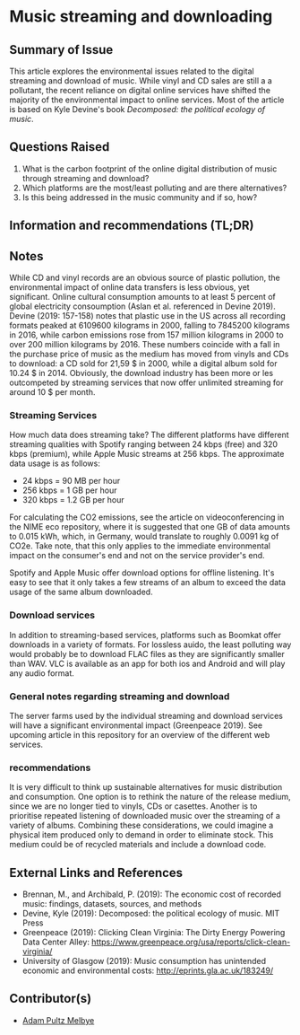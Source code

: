 <!-- Copy this template to add a new topic. Replace text in {brackets} with your content. -->
<!-- Template created for ECO_NIME wiki entries by Johnny Sullivan -->

# Music streaming and downloading 

## Summary of Issue

This article explores the environmental issues related to the digital streaming and download of music. While vinyl and CD sales are still a a pollutant, the recent reliance on digital online services have shifted the majority of the environmental impact to online services. Most of the article is based on Kyle Devine's book *Decomposed: the political ecology of music*.

## Questions Raised

1. What is the carbon footprint of the online digital distribution of music through streaming and download?
2. Which platforms are the most/least polluting and are there alternatives?
3. Is this being addressed in the music community and if so, how?

## Information and recommendations (TL;DR)


## Notes

While CD and vinyl records are an obvious source of plastic pollution, the environmental impact of online data transfers is less obvious, yet significant. Online cultural consumption amounts to at least 5 percent of global electricity consoumption (Aslan et al. referenced in Devine 2019). Devine (2019: 157-158) notes that plastic use in the US across all recording formats peaked at 6109600 kilograms in 2000, falling to 7845200 kilograms in 2016, while carbon emissions rose from 157 million kilograms in 2000 to over 200 million kilograms by 2016. These numbers coincide with a fall in the purchase price of music as the medium has moved from vinyls and CDs to download: a CD sold for 21,59 $ in 2000, while a digital album sold for 10.24 $ in 2014. Obviously, the download industry has been more or les outcompeted by streaming services that now offer unlimited streaming for around 10 $ per month.

### Streaming Services

How much data does streaming take?
The different platforms have different streaming qualities with Spotify ranging between 24 kbps (free) and 320 kbps (premium), while Apple Music streams at 256 kbps. The approximate data usage is as follows: 
- 24 kbps = 90 MB per hour
- 256 kbps = 1 GB per hour
- 320 kbps = 1.2 GB per hour

For calculating the CO2 emissions, see the article on videoconferencing in the NIME eco repository, where it is suggested that one GB of data amounts to 0.015 kWh, which, in Germany, would translate to roughly 0.0091 kg of CO2e. Take note, that this only applies to the immediate environmental impact on the consumer's end and not on the service provider's end.

Spotify and Apple Music offer download options for offline listening. It's easy to see that it only takes a few streams of an album to exceed the data usage of the same album downloaded.

### Download services

In addition to streaming-based services, platforms such as Boomkat offer downloads in a variety of formats. For lossless auido, the least polluting way would probably be to download FLAC files as they are significantly smaller than WAV. VLC is available as an app for both ios and Android and will play any audio format.

### General notes regarding streaming and download

The server farms used by the individual streaming and download services will have a significant environmental impact (Greenpeace 2019). See upcoming article in this repository for an overview of the different web services.

### recommendations

It is very difficult to think up sustainable alternatives for music distribution and consumption. One option is to rethink the nature of the release medium, since we are no longer tied to vinyls, CDs or casettes. Another is to prioritise repeated listening of downloaded music over the streaming of a variety of albums. Combining these considerations, we could imagine a physical item produced only to demand in order to eliminate stock. This medium could be of recycled materials and include a download code. 


## External Links and References

- Brennan, M., and Archibald, P. (2019): The economic cost of recorded music: findings, datasets, sources, and methods
- Devine, Kyle (2019): Decomposed: the political ecology of music. MIT Press
- Greenpeace (2019): Clicking Clean Virginia: The Dirty Energy Powering Data Center Alley: https://www.greenpeace.org/usa/reports/click-clean-virginia/
- University of Glasgow (2019): Music consumption has unintended economic and environmental costs: http://eprints.gla.ac.uk/183249/


## Contributor(s)

* [Adam Pultz Melbye](mail@adampultz.com)

